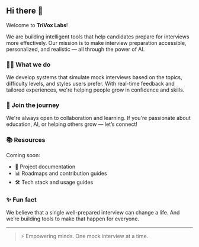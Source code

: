 ## Hi there 👋

Welcome to **TriVox Labs**!

We are building intelligent tools that help candidates prepare for interviews more effectively. Our mission is to make interview preparation accessible, personalized, and realistic — all through the power of AI.

### 🙋‍♂️ What we do
We develop systems that simulate mock interviews based on the topics, difficulty levels, and styles users prefer. With real-time feedback and tailored experiences, we're helping people grow in confidence and skills.

### 🌱 Join the journey
We're always open to collaboration and learning. If you're passionate about education, AI, or helping others grow — let’s connect!

### 📚 Resources
Coming soon:
- 📄 Project documentation
- 📊 Roadmaps and contribution guides
- 🛠️ Tech stack and usage guides

### ✨ Fun fact
We believe that a single well-prepared interview can change a life. And we’re building tools to make that happen for everyone.

---

> ⚡ Empowering minds. One mock interview at a time.
